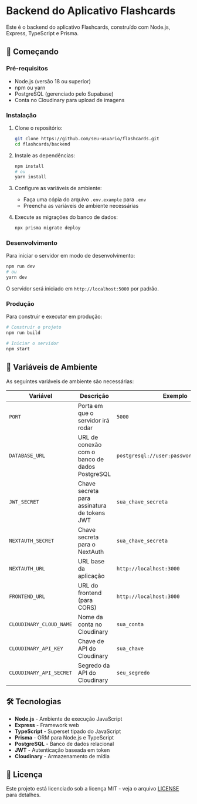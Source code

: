 # Backend do Aplicativo Flashcards

Este é o backend do aplicativo Flashcards, construído com Node.js, Express, TypeScript e Prisma.

## 🚀 Começando

### Pré-requisitos

- Node.js (versão 18 ou superior)
- npm ou yarn
- PostgreSQL (gerenciado pelo Supabase)
- Conta no Cloudinary para upload de imagens

### Instalação

1. Clone o repositório:
   ```bash
   git clone https://github.com/seu-usuario/flashcards.git
   cd flashcards/backend
   ```

2. Instale as dependências:
   ```bash
   npm install
   # ou
   yarn install
   ```

3. Configure as variáveis de ambiente:
   - Faça uma cópia do arquivo `.env.example` para `.env`
   - Preencha as variáveis de ambiente necessárias

4. Execute as migrações do banco de dados:
   ```bash
   npx prisma migrate deploy
   ```

### Desenvolvimento

Para iniciar o servidor em modo de desenvolvimento:

```bash
npm run dev
# ou
yarn dev
```

O servidor será iniciado em `http://localhost:5000` por padrão.

### Produção

Para construir e executar em produção:

```bash
# Construir o projeto
npm run build

# Iniciar o servidor
npm start
```

## 🔧 Variáveis de Ambiente

As seguintes variáveis de ambiente são necessárias:

| Variável | Descrição | Exemplo |
|----------|-----------|---------|
| `PORT` | Porta em que o servidor irá rodar | `5000` |
| `DATABASE_URL` | URL de conexão com o banco de dados PostgreSQL | `postgresql://user:password@host:port/db` |
| `JWT_SECRET` | Chave secreta para assinatura de tokens JWT | `sua_chave_secreta` |
| `NEXTAUTH_SECRET` | Chave secreta para o NextAuth | `sua_chave_secreta` |
| `NEXTAUTH_URL` | URL base da aplicação | `http://localhost:3000` |
| `FRONTEND_URL` | URL do frontend (para CORS) | `http://localhost:3000` |
| `CLOUDINARY_CLOUD_NAME` | Nome da conta no Cloudinary | `sua_conta` |
| `CLOUDINARY_API_KEY` | Chave de API do Cloudinary | `sua_chave` |
| `CLOUDINARY_API_SECRET` | Segredo da API do Cloudinary | `seu_segredo` |

## 🛠️ Tecnologias

- **Node.js** - Ambiente de execução JavaScript
- **Express** - Framework web
- **TypeScript** - Superset tipado do JavaScript
- **Prisma** - ORM para Node.js e TypeScript
- **PostgreSQL** - Banco de dados relacional
- **JWT** - Autenticação baseada em token
- **Cloudinary** - Armazenamento de mídia

## 📄 Licença

Este projeto está licenciado sob a licença MIT - veja o arquivo [LICENSE](LICENSE) para detalhes.
